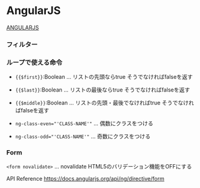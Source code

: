 # AngularJS
[ANGULARJS](https://angularjs.org/)

### フィルター


### ループで使える命令

- `{{$first}}`:Boolean ... リストの先頭ならtrue そうでなければfalseを返す
- `{{$last}}`:Boolean ... リストの最後ならtrue そうでなければfalseを返す
- `{{$middle}}`:Boolean ... リストの先頭・最後でなければtrue そうでなければfalseを返す


- `ng-class-even="'CLASS-NAME'"` ... 偶数にクラスをつける
- `ng-class-odd="'CLASS-NAME'"`  ... 奇数にクラスをつける

### Form
`<form novalidate>` ... novalidate HTML5のバリデーション機能をOFFにする

API Reference https://docs.angularjs.org/api/ng/directive/form
